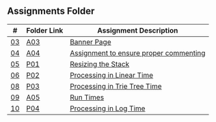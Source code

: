 ## Assignments Folder

|      #      | Folder Link  | Assignment Description                          |
| :---------: | ------------ | ----------------------------------------------- |
| [03](./A03) | [A03](./A03) | [Banner Page](./A03)   |
| [04](./A04) | [A04](./A04) | [Assignment to ensure proper commenting](./A04) |
| [05](./P01) | [P01](./P01) | [Resizing the Stack](./P01)                     |
| [06](./P02) | [P02](./P02) | [Processing in Linear Time](./P02)              |
| [08](./P03) | [P03](./P02) | [Processing in Trie Tree Time](./P03)           |
| [09](./A05) | [A05](./A05) | [Run Times](./A05)                              |
| [10](./P04) | [P04](./P04) | [Processing in Log Time](./P04)           |
